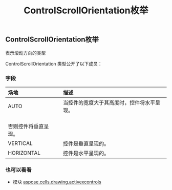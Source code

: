﻿---
title: ControlScrollOrientation枚举
second_title: Aspose.Cells for Python via .NET API 参考文献
description:
type: docs
weight: 250
url: /zh/python-net/aspose.cells.drawing.activexcontrols/controlscrollorientation/
is_root: false
---
## ControlScrollOrientation枚举
表示滚动方向的类型



ControlScrollOrientation 类型公开了以下成员：

### 字段
|场地|描述|
| :- | :- |
| AUTO |当控件的宽度大于其高度时，控件将水平呈现。<br/>否则控件将垂直呈现。|
| VERTICAL |控件是垂直呈现的。|
| HORIZONTAL |控件是水平呈现的。|



### 也可以看看
* 模块 [aspose.cells.drawing.activexcontrols](..)
